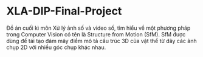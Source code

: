# XLA-DIP-Final-Project

Đồ án cuối kì môn Xử lý ảnh số và video số, tìm hiểu về một phương pháp trong Computer Vision có tên là Structure from Motion (SfM). SfM được dùng để tái tạo đám mây điểm mô tả cấu trúc 3D của vật thể từ dãy các ảnh chụp 2D với nhiều góc chụp khác nhau.

